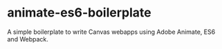 # animate-es6-boilerplate
A simple boilerplate to write Canvas webapps using Adobe Animate, ES6 and Webpack.
